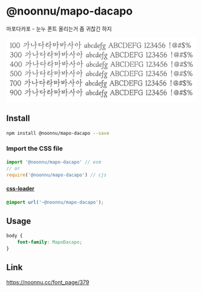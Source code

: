 # @noonnu/mapo-dacapo

마포다카포 - 눈누 폰트 올리는거 좀 귀찮긴 하지

![example](./example.png)

## Install

```bash
npm install @noonnu/mapo-dacapo --save
```

### Import the CSS file

```js
import '@noonnu/mapo-dacapo' // esm
// or
require('@noonnu/mapo-dacapo') // cjs
```

#### [css-loader](https://github.com/webpack-contrib/css-loader)

```css
@import url('~@noonnu/mapo-dacapo');
```

## Usage

```css
body {
    font-family: MapoDacapo;
}
```

## Link

https://noonnu.cc/font_page/379
